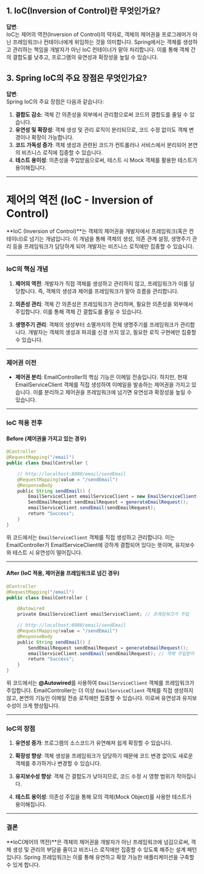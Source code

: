 ## **1. IoC(Inversion of Control)란 무엇인가요?**

**답변**:  
IoC는 제어의 역전(Inversion of Control)의 약자로, 객체의 제어권을 프로그래머가 아닌 프레임워크나 컨테이너에게 위임하는 것을 의미합니다. Spring에서는 객체를 생성하고 관리하는 책임을 개발자가 아닌 IoC 컨테이너가 맡아 처리합니다. 이를 통해 객체 간의 결합도를 낮추고, 프로그램의 유연성과 확장성을 높일 수 있습니다.

## **3. Spring IoC의 주요 장점은 무엇인가요?**

**답변**:  
Spring IoC의 주요 장점은 다음과 같습니다:

1. **결합도 감소**: 객체 간 의존성을 외부에서 관리함으로써 코드의 결합도를 줄일 수 있습니다.
2. **유연성 및 확장성**: 객체 생성 및 관리 로직이 분리되므로, 코드 수정 없이도 객체 변경이나 확장이 가능합니다.
3. **코드 가독성 증가**: 객체 생성과 관련된 코드가 컨트롤러나 서비스에서 분리되어 본연의 비즈니스 로직에 집중할 수 있습니다.
4. **테스트 용이성**: 의존성을 주입받음으로써, 테스트 시 Mock 객체를 활용한 테스트가 용이해집니다.

---

# 제어의 역전 (IoC - Inversion of Control)

**IoC (Inversion of Control)**는 객체의 제어권을 개발자에서 프레임워크(혹은 컨테이너)로 넘기는 개념입니다. 이 개념을 통해 객체의 생성, 의존 관계 설정, 생명주기 관리 등을 프레임워크가 담당하게 되어 개발자는 비즈니스 로직에만 집중할 수 있습니다.

---

### IoC의 핵심 개념

1. **제어의 역전**: 개발자가 직접 객체를 생성하고 관리하지 않고, 프레임워크가 이를 담당합니다. 즉, 객체의 생성과 제어를 프레임워크가 맡아 흐름을 관리합니다.

2. **의존성 관리**: 객체 간 의존성은 프레임워크가 관리하며, 필요한 의존성을 외부에서 주입합니다. 이를 통해 객체 간 결합도를 줄일 수 있습니다.

3. **생명주기 관리**: 객체의 생성부터 소멸까지의 전체 생명주기를 프레임워크가 관리합니다. 개발자는 객체의 생성과 파괴를 신경 쓰지 않고, 필요한 로직 구현에만 집중할 수 있습니다.

---

### 제어권 이전

- **제어권 분리**: EmailController의 핵심 기능은 이메일 전송입니다. 하지만, 현재 EmailServiceClient 객체를 직접 생성하여 이메일을 발송하는 제어권을 가지고 있습니다. 이를 분리하고 제어권을 프레임워크에 넘기면 유연성과 확장성을 높일 수 있습니다.

---

### IoC 적용 전후

#### **Before (제어권을 가지고 있는 경우)**

```java
@Controller
@RequestMapping("/email")
public class EmailController {

    // http://localhost:8080/email/sendEmail
    @RequestMapping(value = "/sendEmail")
    @ResponseBody
    public String sendEmail() {
        EmailServiceClient emailServiceClient = new EmailServiceClient(); // 객체 직접 생성
        SendEmailRequest sendEmailRequest = generateEmailRequest();
        emailServiceClient.sendEmail(sendEmailRequest);
        return "Success";
    }
}
```

위 코드에서는 `EmailServiceClient` 객체를 직접 생성하고 관리합니다. 이는 EmailController가 EmailServiceClient에 강하게 결합되어 있다는 뜻이며, 유지보수와 테스트 시 유연성이 떨어집니다.

---

#### **After (IoC 적용, 제어권을 프레임워크로 넘긴 경우)**

```java
@Controller
@RequestMapping("/email")
public class EmailController {

    @Autowired
    private EmailServiceClient emailServiceClient; // 프레임워크가 주입

    // http://localhost:8080/email/sendEmail
    @RequestMapping(value = "/sendEmail")
    @ResponseBody
    public String sendEmail() {
        SendEmailRequest sendEmailRequest = generateEmailRequest();
        emailServiceClient.sendEmail(sendEmailRequest); // 객체 주입받아 사용
        return "Success";
    }
}
```

위 코드에서는 **@Autowired**를 사용하여 `EmailServiceClient` 객체를 프레임워크가 주입합니다. EmailController는 더 이상 `EmailServiceClient` 객체를 직접 생성하지 않고, 본연의 기능인 이메일 전송 로직에만 집중할 수 있습니다. 이로써 유연성과 유지보수성이 크게 향상됩니다.

---

### IoC의 장점

1. **유연성 증가**: 프로그램의 소스코드가 유연해져 쉽게 확장할 수 있습니다.

2. **확장성 향상**: 객체 생성을 프레임워크가 담당하기 때문에 코드 변경 없이도 새로운 객체를 추가하거나 변경할 수 있습니다.

3. **유지보수성 향상**: 객체 간 결합도가 낮아지므로, 코드 수정 시 영향 범위가 작아집니다.

4. **테스트 용이성**: 의존성 주입을 통해 모의 객체(Mock Object)를 사용한 테스트가 용이해집니다.

---

### 결론

**IoC(제어의 역전)**은 객체의 제어권을 개발자가 아닌 프레임워크에 넘김으로써, 객체 생성 및 관리의 부담을 줄이고 비즈니스 로직에만 집중할 수 있도록 해주는 설계 패턴입니다. Spring 프레임워크는 이를 통해 유연하고 확장 가능한 애플리케이션을 구축할 수 있게 합니다.